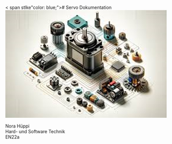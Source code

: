 < span stlke"color: blue;"># Servo Dokumentation</span>
![Servos](image-1.png)

Nora Hüppi  
Hard- und Software Technik  
EN22a